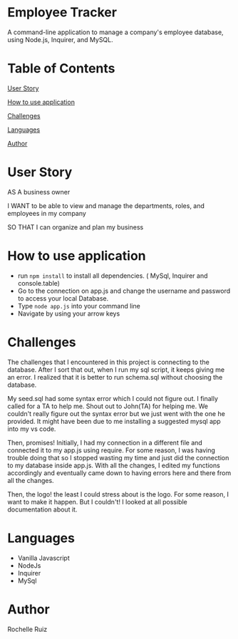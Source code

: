 # Employee Tracker

A command-line application to manage a company's employee database, using Node.js, Inquirer, and MySQL.

# Table of Contents 
[User Story](#UserStory)  

[How to use application](#How-to-use-application) 

[Challenges](#Challenges)

[Languages](#Languages) 

[Author](#Author) 

# User Story

AS A business owner

I WANT to be able to view and manage the departments, roles, and employees in my company

SO THAT I can organize and plan my business

# How to use application

* run  `npm install`
    to install all dependencies. ( MySql, Inquirer and console.table)
* Go to the connection on app.js and change the username and password to access your local Database.
* Type `node app.js` into your command line
* Navigate by using your arrow keys

# Challenges

The challenges that I encountered in this project is connecting to the database. After I sort that out, when I run my sql script, it keeps giving me an error. I realized that it is better to run schema.sql without choosing the database. 

My seed.sql had some syntax error which I could not figure out. I finally called for a TA to help me. Shout out to John(TA) for helping me. We couldn't really figure out the syntax error but we just went with the one he provided. It might have been due to me installing a suggested mysql app into my vs code. 

Then, promises! Initially, I had my connection in a different file and connected it to my app.js using require. For some reason, I was having trouble doing that so I stopped wasting my time and just did the connection to my database inside app.js. With all the changes, I edited my functions accordingly and eventually came down to having errors here and there from all the changes.

Then, the logo! the least I could stress about is the logo. For some reason, I want to make it happen. But I couldn't! I looked at all possible documentation about it.


# Languages 

* Vanilla Javascript
* NodeJs
* Inquirer 
* MySql

# Author

Rochelle Ruiz

